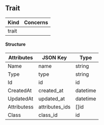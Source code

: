 

<!--- generated by metis/doc -->


Trait
----------



| Kind             | Concerns   |
| ---------------- | ---------- |
| trait  |            |

#### Structure
| Attributes    | JSON Key      | Type          |
| ------------- | ------------- | ------------- |
| Name | name | string |
| Type | type | string |
| Id | id | id |
| CreatedAt | created_at | datetime |
| UpdatedAt | updated_at | datetime |
| Attributess | attributes_ids | []id |
| Class | class_id | id |




<!--- generated by metis/doc -->

